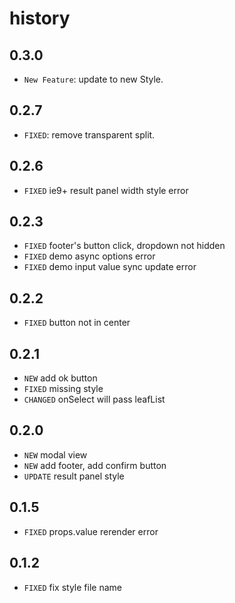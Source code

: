 # history

## 0.3.0

* `New Feature`: update to new Style.

## 0.2.7

* `FIXED`: remove transparent split.

## 0.2.6

* `FIXED` ie9+ result panel width style error

## 0.2.3

* `FIXED` footer's button click, dropdown not hidden
* `FIXED` demo async options error
* `FIXED` demo input value sync update error

## 0.2.2

* `FIXED` button not in center

## 0.2.1

* `NEW` add ok button
* `FIXED` missing style
* `CHANGED` onSelect will pass leafList

## 0.2.0

* `NEW` modal view
* `NEW` add footer, add confirm button
* `UPDATE` result panel style

## 0.1.5

* `FIXED` props.value rerender error

## 0.1.2

* `FIXED` fix style file name
